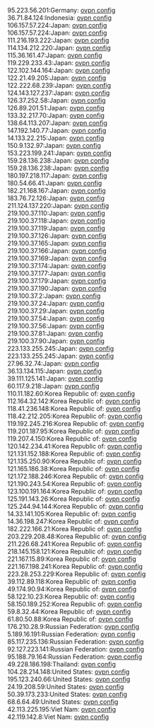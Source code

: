 95.223.56.201:Germany: [ovpn config](vpn/95_223_56_201.ovpn)  
36.71.84.124:Indonesia: [ovpn config](vpn/36_71_84_124.ovpn)  
106.157.57.224:Japan: [ovpn config](vpn/106_157_57_224.ovpn)  
106.157.57.224:Japan: [ovpn config](vpn/106_157_57_224.ovpn)  
111.216.193.222:Japan: [ovpn config](vpn/111_216_193_222.ovpn)  
114.134.212.220:Japan: [ovpn config](vpn/114_134_212_220.ovpn)  
115.36.161.47:Japan: [ovpn config](vpn/115_36_161_47.ovpn)  
119.229.233.43:Japan: [ovpn config](vpn/119_229_233_43.ovpn)  
122.102.144.164:Japan: [ovpn config](vpn/122_102_144_164.ovpn)  
122.21.49.205:Japan: [ovpn config](vpn/122_21_49_205.ovpn)  
122.222.68.239:Japan: [ovpn config](vpn/122_222_68_239.ovpn)  
124.143.127.237:Japan: [ovpn config](vpn/124_143_127_237.ovpn)  
126.37.252.58:Japan: [ovpn config](vpn/126_37_252_58.ovpn)  
126.89.201.51:Japan: [ovpn config](vpn/126_89_201_51.ovpn)  
133.32.217.70:Japan: [ovpn config](vpn/133_32_217_70.ovpn)  
138.64.113.207:Japan: [ovpn config](vpn/138_64_113_207.ovpn)  
147.192.140.77:Japan: [ovpn config](vpn/147_192_140_77.ovpn)  
14.133.22.215:Japan: [ovpn config](vpn/14_133_22_215.ovpn)  
150.9.132.97:Japan: [ovpn config](vpn/150_9_132_97.ovpn)  
153.223.199.241:Japan: [ovpn config](vpn/153_223_199_241.ovpn)  
159.28.136.238:Japan: [ovpn config](vpn/159_28_136_238.ovpn)  
159.28.136.238:Japan: [ovpn config](vpn/159_28_136_238.ovpn)  
180.197.218.117:Japan: [ovpn config](vpn/180_197_218_117.ovpn)  
180.54.66.41:Japan: [ovpn config](vpn/180_54_66_41.ovpn)  
182.21.168.167:Japan: [ovpn config](vpn/182_21_168_167.ovpn)  
183.76.72.126:Japan: [ovpn config](vpn/183_76_72_126.ovpn)  
211.124.137.220:Japan: [ovpn config](vpn/211_124_137_220.ovpn)  
219.100.37.110:Japan: [ovpn config](vpn/219_100_37_110.ovpn)  
219.100.37.118:Japan: [ovpn config](vpn/219_100_37_118.ovpn)  
219.100.37.119:Japan: [ovpn config](vpn/219_100_37_119.ovpn)  
219.100.37.126:Japan: [ovpn config](vpn/219_100_37_126.ovpn)  
219.100.37.165:Japan: [ovpn config](vpn/219_100_37_165.ovpn)  
219.100.37.166:Japan: [ovpn config](vpn/219_100_37_166.ovpn)  
219.100.37.169:Japan: [ovpn config](vpn/219_100_37_169.ovpn)  
219.100.37.174:Japan: [ovpn config](vpn/219_100_37_174.ovpn)  
219.100.37.177:Japan: [ovpn config](vpn/219_100_37_177.ovpn)  
219.100.37.179:Japan: [ovpn config](vpn/219_100_37_179.ovpn)  
219.100.37.190:Japan: [ovpn config](vpn/219_100_37_190.ovpn)  
219.100.37.2:Japan: [ovpn config](vpn/219_100_37_2.ovpn)  
219.100.37.24:Japan: [ovpn config](vpn/219_100_37_24.ovpn)  
219.100.37.29:Japan: [ovpn config](vpn/219_100_37_29.ovpn)  
219.100.37.54:Japan: [ovpn config](vpn/219_100_37_54.ovpn)  
219.100.37.56:Japan: [ovpn config](vpn/219_100_37_56.ovpn)  
219.100.37.81:Japan: [ovpn config](vpn/219_100_37_81.ovpn)  
219.100.37.90:Japan: [ovpn config](vpn/219_100_37_90.ovpn)  
223.133.255.245:Japan: [ovpn config](vpn/223_133_255_245.ovpn)  
223.133.255.245:Japan: [ovpn config](vpn/223_133_255_245.ovpn)  
27.96.32.74:Japan: [ovpn config](vpn/27_96_32_74.ovpn)  
36.13.134.115:Japan: [ovpn config](vpn/36_13_134_115.ovpn)  
39.111.125.141:Japan: [ovpn config](vpn/39_111_125_141.ovpn)  
60.117.9.218:Japan: [ovpn config](vpn/60_117_9_218.ovpn)  
110.11.182.60:Korea Republic of: [ovpn config](vpn/110_11_182_60.ovpn)  
112.164.32.142:Korea Republic of: [ovpn config](vpn/112_164_32_142.ovpn)  
118.41.236.148:Korea Republic of: [ovpn config](vpn/118_41_236_148.ovpn)  
118.42.212.205:Korea Republic of: [ovpn config](vpn/118_42_212_205.ovpn)  
119.192.245.216:Korea Republic of: [ovpn config](vpn/119_192_245_216.ovpn)  
119.201.187.95:Korea Republic of: [ovpn config](vpn/119_201_187_95.ovpn)  
119.207.4.150:Korea Republic of: [ovpn config](vpn/119_207_4_150.ovpn)  
120.142.234.41:Korea Republic of: [ovpn config](vpn/120_142_234_41.ovpn)  
121.131.152.188:Korea Republic of: [ovpn config](vpn/121_131_152_188.ovpn)  
121.135.250.90:Korea Republic of: [ovpn config](vpn/121_135_250_90.ovpn)  
121.165.186.38:Korea Republic of: [ovpn config](vpn/121_165_186_38.ovpn)  
121.172.188.246:Korea Republic of: [ovpn config](vpn/121_172_188_246.ovpn)  
121.190.243.54:Korea Republic of: [ovpn config](vpn/121_190_243_54.ovpn)  
123.100.191.164:Korea Republic of: [ovpn config](vpn/123_100_191_164.ovpn)  
125.191.143.26:Korea Republic of: [ovpn config](vpn/125_191_143_26.ovpn)  
125.244.94.144:Korea Republic of: [ovpn config](vpn/125_244_94_144.ovpn)  
14.33.141.105:Korea Republic of: [ovpn config](vpn/14_33_141_105.ovpn)  
14.36.198.247:Korea Republic of: [ovpn config](vpn/14_36_198_247.ovpn)  
182.222.166.21:Korea Republic of: [ovpn config](vpn/182_222_166_21.ovpn)  
203.229.208.48:Korea Republic of: [ovpn config](vpn/203_229_208_48.ovpn)  
211.226.68.241:Korea Republic of: [ovpn config](vpn/211_226_68_241.ovpn)  
218.145.158.121:Korea Republic of: [ovpn config](vpn/218_145_158_121.ovpn)  
221.167.15.89:Korea Republic of: [ovpn config](vpn/221_167_15_89.ovpn)  
221.167.198.241:Korea Republic of: [ovpn config](vpn/221_167_198_241.ovpn)  
223.28.253.229:Korea Republic of: [ovpn config](vpn/223_28_253_229.ovpn)  
39.112.89.118:Korea Republic of: [ovpn config](vpn/39_112_89_118.ovpn)  
49.174.90.94:Korea Republic of: [ovpn config](vpn/49_174_90_94.ovpn)  
58.122.10.23:Korea Republic of: [ovpn config](vpn/58_122_10_23.ovpn)  
58.150.189.252:Korea Republic of: [ovpn config](vpn/58_150_189_252.ovpn)  
59.8.32.44:Korea Republic of: [ovpn config](vpn/59_8_32_44.ovpn)  
61.80.50.88:Korea Republic of: [ovpn config](vpn/61_80_50_88.ovpn)  
176.210.28.9:Russian Federation: [ovpn config](vpn/176_210_28_9.ovpn)  
5.189.16.191:Russian Federation: [ovpn config](vpn/5_189_16_191.ovpn)  
85.117.235.136:Russian Federation: [ovpn config](vpn/85_117_235_136.ovpn)  
92.127.223.141:Russian Federation: [ovpn config](vpn/92_127_223_141.ovpn)  
95.188.79.164:Russian Federation: [ovpn config](vpn/95_188_79_164.ovpn)  
49.228.186.198:Thailand: [ovpn config](vpn/49_228_186_198.ovpn)  
104.28.214.148:United States: [ovpn config](vpn/104_28_214_148.ovpn)  
195.123.240.66:United States: [ovpn config](vpn/195_123_240_66.ovpn)  
24.19.208.59:United States: [ovpn config](vpn/24_19_208_59.ovpn)  
50.39.173.233:United States: [ovpn config](vpn/50_39_173_233.ovpn)  
68.6.64.49:United States: [ovpn config](vpn/68_6_64_49.ovpn)  
42.113.225.195:Viet Nam: [ovpn config](vpn/42_113_225_195.ovpn)  
42.119.142.8:Viet Nam: [ovpn config](vpn/42_119_142_8.ovpn)  
